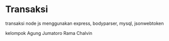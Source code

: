 # Transaksi
transaksi node js menggunakan express, bodyparser, mysql, jsonwebtoken

kelompok 
Agung Jumatoro
Rama Chalvin
